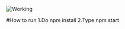 ![Working](https://github.com/hksahil/pivotchain-project-v1/blob/master/gif.gif)

#How to run
1.Do npm install 
2.Type npm start
